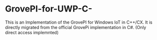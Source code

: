 # GrovePI-for-UWP-C-
This is an Implementation of the GrovePI for Windows IoT in C++/CX. It is directly migrated from the official GrovePi implementation in C#. (Only direct access implemnted) 
